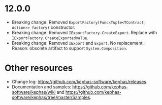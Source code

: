﻿# 12.0.0

* Breaking change: Removed ```ExportFactory(Func<Tuple<TContract, Action>> factory)``` constructor.
* Breaking change: Removed ```IExportFactory.CreateExport```. Replace with ```IExportFactory.CreateExportedValue```.
* Breaking change: Removed ```IExport``` and ```Export```. No replacement. Reason: obsolete artifact to support ``System.Composition``.

# Other resources
* Change log: https://github.com/kephas-software/kephas/releases.
* Documentation and samples: https://github.com/kephas-software/kephas/wiki and https://github.com/kephas-software/kephas/tree/master/Samples.
